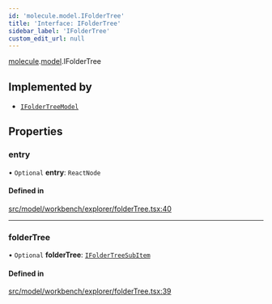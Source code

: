 ```yaml
---
id: 'molecule.model.IFolderTree'
title: 'Interface: IFolderTree'
sidebar_label: 'IFolderTree'
custom_edit_url: null
---
```


[molecule](../namespaces/molecule).[model](../namespaces/molecule.model).IFolderTree

## Implemented by

-   [`IFolderTreeModel`](../classes/molecule.model.IFolderTreeModel)

## Properties

### entry

• `Optional` **entry**: `ReactNode`

#### Defined in

[src/model/workbench/explorer/folderTree.tsx:40](https://github.com/DTStack/molecule/blob/46c80551/src/model/workbench/explorer/folderTree.tsx#L40)

---

### folderTree

• `Optional` **folderTree**: [`IFolderTreeSubItem`](molecule.model.IFolderTreeSubItem)

#### Defined in

[src/model/workbench/explorer/folderTree.tsx:39](https://github.com/DTStack/molecule/blob/46c80551/src/model/workbench/explorer/folderTree.tsx#L39)
